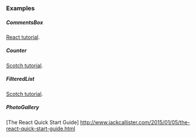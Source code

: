 ### Examples

##### CommentsBox
[React tutorial](https://facebook.github.io/react/docs/tutorial.html).
##### Counter
[Scotch tutorial](https://scotch.io/tutorials/learning-react-getting-started-and-concepts).
##### FilteredList
[Scotch tutorial](https://scotch.io/tutorials/learning-react-getting-started-and-concepts).
##### PhotoGallery
[The React Quick Start Guide]
http://www.jackcallister.com/2015/01/05/the-react-quick-start-guide.html
